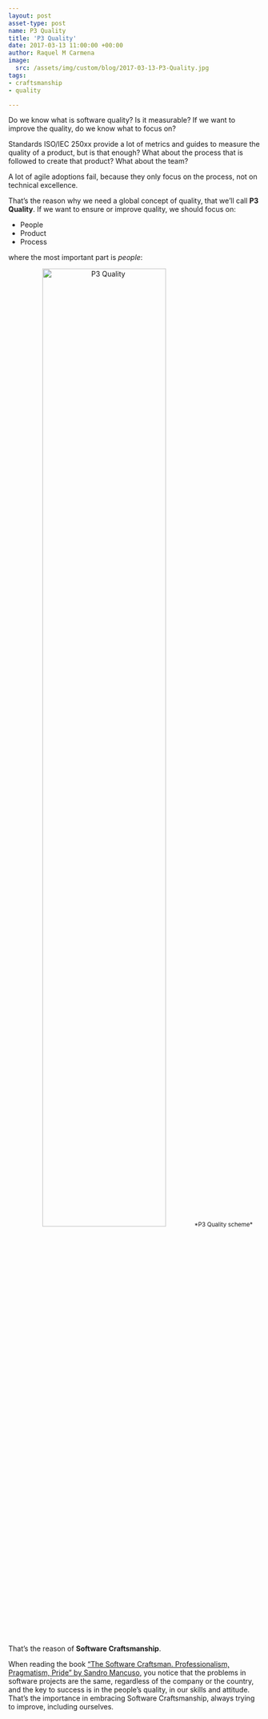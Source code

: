 ```yaml
---
layout: post
asset-type: post
name: P3 Quality
title: 'P3 Quality'
date: 2017-03-13 11:00:00 +00:00
author: Raquel M Carmena
image:
  src: /assets/img/custom/blog/2017-03-13-P3-Quality.jpg
tags:
- craftsmanship
- quality

---
```

Do we know what is software quality? Is it measurable? If we want to improve the quality, do we know what to focus on?

Standards ISO/IEC 250xx provide a lot of metrics and guides to measure the quality of a product, but is that enough? What about the process that is followed to create that product? What about the team?

A lot of agile adoptions fail, because they only focus on the process, not on technical excellence.

That’s the reason why we need a global concept of quality, that we’ll call **P3 Quality**. If we want to ensure or improve quality, we should focus on:

* People
* Product
* Process

where the most important part is _people_:

<center>
<img src="{{site.baseurl}}/assets/img/custom/blog/2017-03-13-P3-Quality/P3-Quality.jpg" alt="P3 Quality" class="img img-responsive" width="70%"/>
<small>*P3 Quality scheme*</small>
</center>

That’s the reason of **Software Craftsmanship**.

When reading the book <a href="https://www.goodreads.com/book/show/23215733-the-software-craftsman" target="_blank">“The Software Craftsman. Professionalism, Pragmatism, Pride” by Sandro Mancuso</a>, you notice that the problems in software projects are the same, regardless of the company or the country, and the key to success is in the people’s quality, in our skills and attitude. That’s the importance in embracing Software Craftsmanship, always trying to improve, including ourselves.
